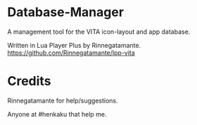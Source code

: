 # Database-Manager
A management tool for the VITA icon-layout and app database.

Written in Lua Player Plus by Rinnegatamante. https://github.com/Rinnegatamante/lpp-vita

# Credits
 Rinnegatamante for help/suggestions. 
 
 Anyone at #henkaku that help me.
